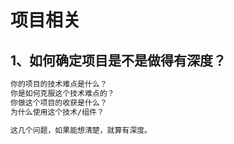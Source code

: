 # 项目相关

## 1、如何确定项目是不是做得有深度？

```reStructuredText
你的项目的技术难点是什么？ 
你是如何克服这个技术难点的？
你做这个项目的收获是什么？ 
为什么使用这个技术/组件？ 

这几个问题，如果能想清楚，就算有深度。
```



